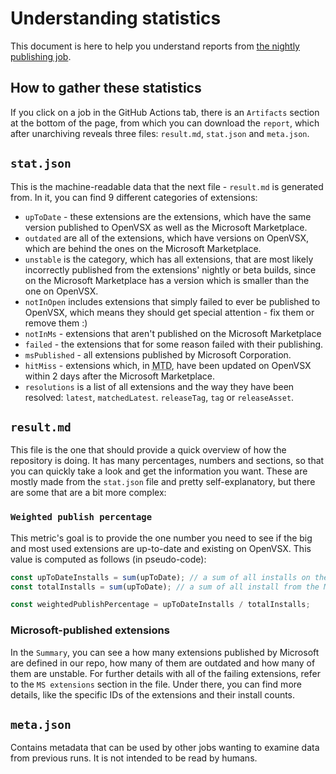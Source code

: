 # Understanding statistics

This document is here to help you understand reports from [the nightly publishing job](https://github.com/open-vsx/publish-extensions/actions/workflows/publish-extensions.yml).

## How to gather these statistics

If you click on a job in the GitHub Actions tab, there is an `Artifacts` section at the bottom of the page, from which you can download the `report`, which after unarchiving reveals three files: `result.md`, `stat.json` and `meta.json`.

## `stat.json`

This is the machine-readable data that the next file - `result.md` is generated from. In it, you can find 9 different categories of extensions:

- `upToDate` - these extensions are the extensions, which have the same version published to OpenVSX as well as the Microsoft Marketplace.
- `outdated` are all of the extensions, which have versions on OpenVSX, which are behind the ones on the Microsoft Marketplace.
- `unstable` is the category, which has all extensions, that are most likely incorrectly published from the extensions' nightly or beta builds, since on the Microsoft Marketplace has a version which is smaller than the one on OpenVSX.
- `notInOpen` includes extensions that simply failed to ever be published to OpenVSX, which means they should get special attention - fix them or remove them :)
- `notInMs` - extensions that aren't published on the Microsoft Marketplace
- `failed` - the extensions that for some reason failed with their publishing.
- `msPublished` - all extensions published by Microsoft Corporation.
- `hitMiss` - extensions which, in <abbr title="Month-To-Date">MTD</abbr>, have been updated on OpenVSX within 2 days after the Microsoft Marketplace.
- `resolutions` is a list of all extensions and the way they have been resolved: `latest`, `matchedLatest`. `releaseTag`, `tag` or `releaseAsset`.

## `result.md`

This file is the one that should provide a quick overview of how the repository is doing. It has many percentages, numbers and sections, so that you can quickly take a look and get the information you want. These are mostly made from the `stat.json` file and pretty self-explanatory, but there are some that are a bit more complex:

### `Weighted publish percentage`

This metric's goal is to provide the one number you need to see if the big and most used extensions are up-to-date and existing on OpenVSX. This value is computed as follows (in pseudo-code):

```ts
const upToDateInstalls = sum(upToDate); // a sum of all installs on the Microsoft Marketplace of all up-to-date extensions
const totalInstalls = sum(upToDate); // a sum of all install from the Microsoft Marketplace across both up-to-date extensions, as well as outdated, unstable and failing to publish at all

const weightedPublishPercentage = upToDateInstalls / totalInstalls;
```

### Microsoft-published extensions

In the `Summary`, you can see a how many extensions published by Microsoft are defined in our repo, how many of them are outdated and how many of them are unstable. For further details with all of the failing extensions, refer to the `MS extensions` section in the file. Under there, you can find more details, like the specific IDs of the extensions and their install counts.

## `meta.json`

Contains metadata that can be used by other jobs wanting to examine data from previous runs. It is not intended to be read by humans.